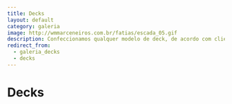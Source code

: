 ```yaml
---
title: Decks
layout: default
category: galeria
image: http://wmmarceneiros.com.br/fatias/escada_05.gif
description: Confeccionamos qualquer modelo de deck, de acordo com cliente e/ou projeto.
redirect_from:
  - galeria_decks
  - decks
---
```


# Decks #